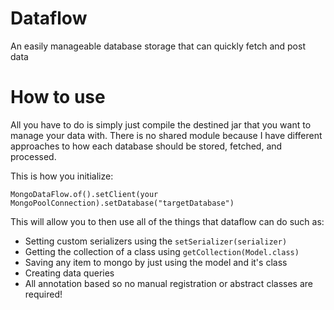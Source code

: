 # Dataflow
An easily manageable database storage that can quickly fetch and post data

# How to use
All you have to do is simply just compile the destined jar that you want to manage your data with. There is no shared module because I have different approaches to how each database should be stored, fetched, and processed.

This is how you initialize:

`MongoDataFlow.of().setClient(your MongoPoolConnection).setDatabase("targetDatabase")`

This will allow you to then use all of the things that dataflow can do such as:

- Setting custom serializers using the `setSerializer(serializer)`
- Getting the collection of a class using `getCollection(Model.class)`
- Saving any item to mongo by just using the model and it's class
- Creating data queries
- All annotation based so no manual registration or abstract classes are required!

